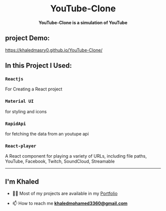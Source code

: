<h1 align="center"> YouTube-Clone </h1>

<h4 align="center"> YouTube-Clone is a simulation of YouTube </h4>

## project Demo:
https://khaledmasry0.github.io/YouTube-Clone/

## In this Project I Used:

### `Reactjs`

For Creating a React project

###  `Material UI`
for styling and icons

### `RapidApi`
for fetching the data from an youtupe api 

### `React-player`
A React component for playing a variety of URLs, including file paths, YouTube, Facebook, Twitch, SoundCloud, Streamable

<hr/>

## I'm Khaled

- 👨‍💻 Most of my projects are available in my [Portfolio](https://khaledmasry0.github.io/Portfolio/)

<!-- - 📝 I usually write useful articles on [LinkedIn](https://www.linkedin.com//), [Facebook](https://www.facebook.com/), [Telegram](https://t.me/) -->

- 📫 How to reach me **khaledmohamed3360@gmail.com**

